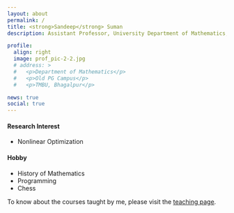 ```yaml
---
layout: about
permalink: /
title: <strong>Sandeep</strong> Suman
description: Assistant Professor, University Department of Mathematics, TMBU, Bhagalpur.

profile:
  align: right
  image: prof_pic-2-2.jpg
  # address: >
  #   <p>Department of Mathematics</p>
  #   <p>Old PG Campus</p>
  #   <p>TMBU, Bhagalpur</p>

news: true
social: true
---
```



#### Research Interest

- Nonlinear Optimization

#### Hobby

- History of Mathematics
- Programming
- Chess

To know about the courses taught by me, please visit the [teaching page](/teaching/).
